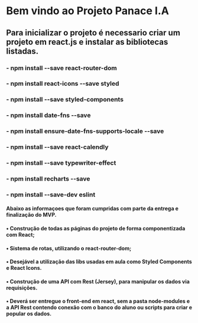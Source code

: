 # Bem vindo ao Projeto Panace I.A

## Para inicializar o projeto é necessario criar um projeto em react.js e instalar as bibliotecas listadas.

<!-- React Router Dom -->

### - npm install --save react-router-dom

<!-- React Icons -->

### - npm install react-icons --save styled

<!-- Styled Components -->

### - npm install --save styled-components

<!-- Date=fns  -->

### - npm install date-fns --save

<!-- Date-fns Local -->

### - npm install ensure-date-fns-supports-locale --save

<!-- Calendly -->

### - npm install --save react-calendly

<!-- TypeWriter-->

### - npm install --save typewriter-effect

<!-- Recharts -->

### - npm install recharts --save

<!-- corretor de warnigs no console-->

### - npm install --save-dev eslint

#### Abaixo as informaçoes que foram cumpridas com parte da entrega e finalização do MVP.

#### • Construção de todas as páginas do projeto de forma componentizada com React;

#### • Sistema de rotas, utilizando o react-router-dom;

#### • Desejável a utilização das libs usadas em aula como Styled Components e React Icons.

#### • Construção de uma API com Rest (Jersey), para manipular os dados via requisições.

#### • Deverá ser entregue o front-end em react, sem a pasta node-modules e a API Rest contendo conexão com o banco do aluno ou scripts para criar e popular os dados.
